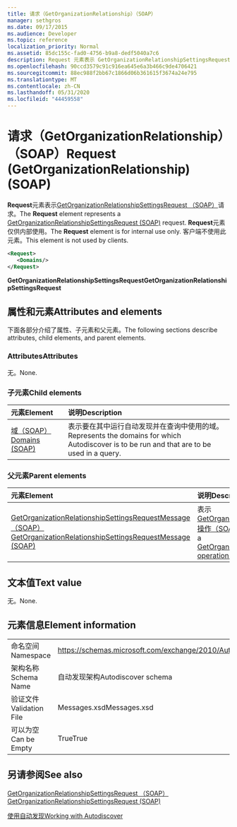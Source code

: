 ```yaml
---
title: 请求（GetOrganizationRelationship）（SOAP）
manager: sethgros
ms.date: 09/17/2015
ms.audience: Developer
ms.topic: reference
localization_priority: Normal
ms.assetid: 85dc155c-fad0-4756-b9a8-dedf5040a7c6
description: Request 元素表示 GetOrganizationRelationshipSettingsRequest （SOAP）请求。 Request 元素仅供内部使用。 客户端不使用此元素。
ms.openlocfilehash: 90ccd3579c91c916ea645e6a3b466c9de4706421
ms.sourcegitcommit: 88ec988f2bb67c1866d06b361615f3674a24e795
ms.translationtype: MT
ms.contentlocale: zh-CN
ms.lasthandoff: 05/31/2020
ms.locfileid: "44459558"
---
```

# <a name="request-getorganizationrelationship-soap"></a><span data-ttu-id="52745-105">请求（GetOrganizationRelationship）（SOAP）</span><span class="sxs-lookup"><span data-stu-id="52745-105">Request (GetOrganizationRelationship) (SOAP)</span></span>

<span data-ttu-id="52745-106">**Request**元素表示[GetOrganizationRelationshipSettingsRequest （SOAP）](getorganizationrelationshipsettingsrequest-soap.md)请求。</span><span class="sxs-lookup"><span data-stu-id="52745-106">The **Request** element represents a [GetOrganizationRelationshipSettingsRequest (SOAP)](getorganizationrelationshipsettingsrequest-soap.md) request.</span></span> <span data-ttu-id="52745-107">**Request**元素仅供内部使用。</span><span class="sxs-lookup"><span data-stu-id="52745-107">The **Request** element is for internal use only.</span></span> <span data-ttu-id="52745-108">客户端不使用此元素。</span><span class="sxs-lookup"><span data-stu-id="52745-108">This element is not used by clients.</span></span> 
  
```XML
<Request>
   <Domains/>
</Request>
```

 <span data-ttu-id="52745-109">**GetOrganizationRelationshipSettingsRequest**</span><span class="sxs-lookup"><span data-stu-id="52745-109">**GetOrganizationRelationshipSettingsRequest**</span></span>
## <a name="attributes-and-elements"></a><span data-ttu-id="52745-110">属性和元素</span><span class="sxs-lookup"><span data-stu-id="52745-110">Attributes and elements</span></span>

<span data-ttu-id="52745-111">下面各部分介绍了属性、子元素和父元素。</span><span class="sxs-lookup"><span data-stu-id="52745-111">The following sections describe attributes, child elements, and parent elements.</span></span>
  
### <a name="attributes"></a><span data-ttu-id="52745-112">Attributes</span><span class="sxs-lookup"><span data-stu-id="52745-112">Attributes</span></span>

<span data-ttu-id="52745-113">无。</span><span class="sxs-lookup"><span data-stu-id="52745-113">None.</span></span>
  
### <a name="child-elements"></a><span data-ttu-id="52745-114">子元素</span><span class="sxs-lookup"><span data-stu-id="52745-114">Child elements</span></span>

|<span data-ttu-id="52745-115">**元素**</span><span class="sxs-lookup"><span data-stu-id="52745-115">**Element**</span></span>|<span data-ttu-id="52745-116">**说明**</span><span class="sxs-lookup"><span data-stu-id="52745-116">**Description**</span></span>|
|:-----|:-----|
|[<span data-ttu-id="52745-117">域（SOAP）</span><span class="sxs-lookup"><span data-stu-id="52745-117">Domains (SOAP)</span></span>](domains-soap.md) <br/> |<span data-ttu-id="52745-118">表示要在其中运行自动发现并在查询中使用的域。</span><span class="sxs-lookup"><span data-stu-id="52745-118">Represents the domains for which Autodiscover is to be run and that are to be used in a query.</span></span>  <br/> |
   
### <a name="parent-elements"></a><span data-ttu-id="52745-119">父元素</span><span class="sxs-lookup"><span data-stu-id="52745-119">Parent elements</span></span>

|<span data-ttu-id="52745-120">**元素**</span><span class="sxs-lookup"><span data-stu-id="52745-120">**Element**</span></span>|<span data-ttu-id="52745-121">**说明**</span><span class="sxs-lookup"><span data-stu-id="52745-121">**Description**</span></span>|
|:-----|:-----|
|[<span data-ttu-id="52745-122">GetOrganizationRelationshipSettingsRequestMessage （SOAP）</span><span class="sxs-lookup"><span data-stu-id="52745-122">GetOrganizationRelationshipSettingsRequestMessage (SOAP)</span></span>](getorganizationrelationshipsettingsrequestmessage-soap.md) <br/> |<span data-ttu-id="52745-123">表示[GetOrganizationRelationshipSettings 操作（SOAP）](getorganizationrelationshipsettings-operation-soap.md)操作请求。</span><span class="sxs-lookup"><span data-stu-id="52745-123">Represents a [GetOrganizationRelationshipSettings operation (SOAP)](getorganizationrelationshipsettings-operation-soap.md) operation request.</span></span>  <br/> |
   
## <a name="text-value"></a><span data-ttu-id="52745-124">文本值</span><span class="sxs-lookup"><span data-stu-id="52745-124">Text value</span></span>

<span data-ttu-id="52745-125">无。</span><span class="sxs-lookup"><span data-stu-id="52745-125">None.</span></span>
  
## <a name="element-information"></a><span data-ttu-id="52745-126">元素信息</span><span class="sxs-lookup"><span data-stu-id="52745-126">Element information</span></span>

|||
|:-----|:-----|
|<span data-ttu-id="52745-127">命名空间</span><span class="sxs-lookup"><span data-stu-id="52745-127">Namespace</span></span>  <br/> |https://schemas.microsoft.com/exchange/2010/Autodiscover  <br/> |
|<span data-ttu-id="52745-128">架构名称</span><span class="sxs-lookup"><span data-stu-id="52745-128">Schema Name</span></span>  <br/> |<span data-ttu-id="52745-129">自动发现架构</span><span class="sxs-lookup"><span data-stu-id="52745-129">Autodiscover schema</span></span>  <br/> |
|<span data-ttu-id="52745-130">验证文件</span><span class="sxs-lookup"><span data-stu-id="52745-130">Validation File</span></span>  <br/> |<span data-ttu-id="52745-131">Messages.xsd</span><span class="sxs-lookup"><span data-stu-id="52745-131">Messages.xsd</span></span>  <br/> |
|<span data-ttu-id="52745-132">可以为空</span><span class="sxs-lookup"><span data-stu-id="52745-132">Can be Empty</span></span>  <br/> |<span data-ttu-id="52745-133">True</span><span class="sxs-lookup"><span data-stu-id="52745-133">True</span></span>  <br/> |
   
## <a name="see-also"></a><span data-ttu-id="52745-134">另请参阅</span><span class="sxs-lookup"><span data-stu-id="52745-134">See also</span></span>



[<span data-ttu-id="52745-135">GetOrganizationRelationshipSettingsRequest （SOAP）</span><span class="sxs-lookup"><span data-stu-id="52745-135">GetOrganizationRelationshipSettingsRequest (SOAP)</span></span>](getorganizationrelationshipsettingsrequest-soap.md)


[<span data-ttu-id="52745-136">使用自动发现</span><span class="sxs-lookup"><span data-stu-id="52745-136">Working with Autodiscover</span></span>](https://msdn.microsoft.com/library/39726b67-2eb2-451b-9307-cfd0b518b55c%28Office.15%29.aspx)

